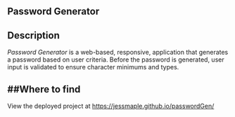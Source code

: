 Password Generator 
---

Description
---
*Password Generator* is a web-based, responsive, application that generates a password based on user criteria. Before the password is generated, user input is validated to ensure character minimums and types. 




##Where to find 
---
View the deployed project at https://jessmaple.github.io/passwordGen/ 

